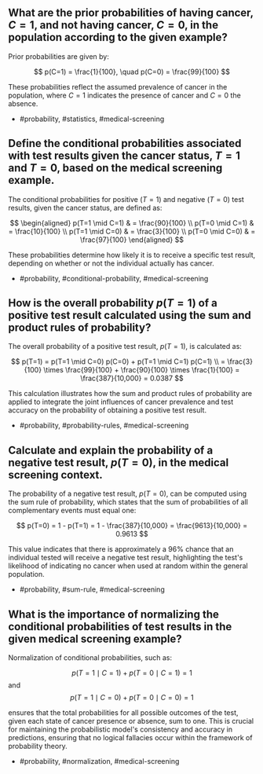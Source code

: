 ## What are the prior probabilities of having cancer, $C=1$, and not having cancer, $C=0$, in the population according to the given example?

Prior probabilities are given by:

$$
p(C=1) = \frac{1}{100}, \quad p(C=0) = \frac{99}{100}
$$

These probabilities reflect the assumed prevalence of cancer in the population, where $C=1$ indicates the presence of cancer and $C=0$ the absence.

- #probability, #statistics, #medical-screening

## Define the conditional probabilities associated with test results given the cancer status, $T=1$ and $T=0$, based on the medical screening example.

The conditional probabilities for positive ($T=1$) and negative ($T=0$) test results, given the cancer status, are defined as:

$$
\begin{aligned}
p(T=1 \mid C=1) & = \frac{90}{100} \\
p(T=0 \mid C=1) & = \frac{10}{100} \\
p(T=1 \mid C=0) & = \frac{3}{100} \\
p(T=0 \mid C=0) & = \frac{97}{100}
\end{aligned}
$$

These probabilities determine how likely it is to receive a specific test result, depending on whether or not the individual actually has cancer. 

- #probability, #conditional-probability, #medical-screening

## How is the overall probability $p(T=1)$ of a positive test result calculated using the sum and product rules of probability?

The overall probability of a positive test result, $p(T=1)$, is calculated as:

$$
p(T=1) = p(T=1 \mid C=0) p(C=0) + p(T=1 \mid C=1) p(C=1) \\
= \frac{3}{100} \times \frac{99}{100} + \frac{90}{100} \times \frac{1}{100} = \frac{387}{10,000} = 0.0387
$$

This calculation illustrates how the sum and product rules of probability are applied to integrate the joint influences of cancer prevalence and test accuracy on the probability of obtaining a positive test result.

- #probability, #probability-rules, #medical-screening

## Calculate and explain the probability of a negative test result, $p(T=0)$, in the medical screening context.

The probability of a negative test result, $p(T=0)$, can be computed using the sum rule of probability, which states that the sum of probabilities of all complementary events must equal one:

$$
p(T=0) = 1 - p(T=1) = 1 - \frac{387}{10,000} = \frac{9613}{10,000} = 0.9613
$$

This value indicates that there is approximately a 96% chance that an individual tested will receive a negative test result, highlighting the test's likelihood of indicating no cancer when used at random within the general population.

- #probability, #sum-rule, #medical-screening

## What is the importance of normalizing the conditional probabilities of test results in the given medical screening example?

Normalization of conditional probabilities, such as:

$$
p(T=1 \mid C=1) + p(T=0 \mid C=1) = 1
$$
and
$$
p(T=1 \mid C=0) + p(T=0 \mid C=0) = 1
$$

ensures that the total probabilities for all possible outcomes of the test, given each state of cancer presence or absence, sum to one. This is crucial for maintaining the probabilistic model's consistency and accuracy in predictions, ensuring that no logical fallacies occur within the framework of probability theory.

- #probability, #normalization, #medical-screening